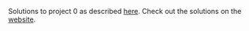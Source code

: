 Solutions to project 0 as described [here](https://cal-cs180.github.io/fa25/hw/proj0/index.html).
Check out the solutions on the [website](https://surabhi96.github.io/CS180-projects/project_0/index.html). 
